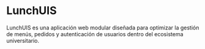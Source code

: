 # LunchUIS
LunchUIS es una aplicación web modular diseñada para optimizar la gestión de menús, pedidos y autenticación de usuarios dentro del ecosistema universitario.

